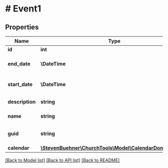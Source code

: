 # # Event1

## Properties

Name | Type | Description | Notes
------------ | ------------- | ------------- | -------------
**id** | **int** | ID of Event | [optional]
**end_date** | **\DateTime** | Date/Time of Eventstart | [optional]
**start_date** | **\DateTime** | Date/Time of Eventend | [optional]
**description** | **string** | Description of Event | [optional]
**name** | **string** | Name of Event | [optional]
**guid** | **string** | Globally Unique Identifier | [optional]
**calendar** | [**\StevenBuehner\ChurchTools\Model\CalendarDomainObject**](CalendarDomainObject.md) |  | [optional]

[[Back to Model list]](../../README.md#models) [[Back to API list]](../../README.md#endpoints) [[Back to README]](../../README.md)

